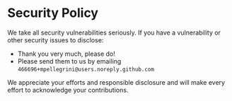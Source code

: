 # Security Policy

We take all security vulnerabilities seriously.
If you have a vulnerability or other security issues to disclose:

- Thank you very much, please do!
- Please send them to us by emailing `466696+mpellegrini@users.noreply.github.com`

We appreciate your efforts and responsible disclosure and will make every effort to acknowledge your contributions.
